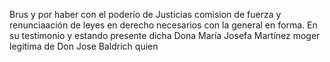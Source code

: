 Brus y por haber con el poderío de Justicias comision de fuerza y renunciaación de leyes en derecho necesarios con la general en forma. En su testimonio y estando presente dicha Dona María Josefa Martínez moger legitima de Don Jose Baldrich quien